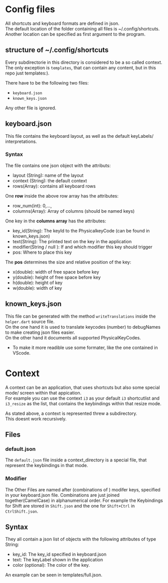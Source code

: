 # Config files
All shortcuts and keyboard formats are defined in json.  
The default location of the folder containing all files is ~/.config/shortcuts.  
Another location can be specified as first argument to the program.


## structure of ~/.config/shortcuts
Every subdirectorie in this directory is considered to be a so called context.  
The only exception is `templates`, that can contain any content, but in this repo just templates:).


There have to be the following two files:
- `keyboard.json`
- `known_keys.json`

Any other file is ignored.

## keyboard.json
This file contains the keyboard layout, as well as the default keyLabels/ interpretations.  

### Syntax
The file contains one json object with the attributs:
- layout (String): name of the layout
- context (String): the default context
- rows(Array): contains all keyboard rows

One **row** inside the above row array has the attributes:
- row_num(int): 0,...,
- columns(Array): Array of columns (should be named keys)

One key in the **columns array** has the attributes:
- key_id(String): The keyId to the PhysicalkeyCode (can be found in known_keys.json)
- text(String): The printed text on the key in the application
- modifier(String / null ): If and which modifier this key should trigger
- pos: Where to place this key

The **pos** determines the size and relative position of the key:
- x(double): width of free space before key
- y(double): height of free space before key
- h(double): height of key
- w(double): width of key

## known_keys.json
This file can be generated with the method `writeTranslations` inside the `helper.dart` source file.  
On the one hand it is used to translate keycodes (number) to debugNames to make creating json files easier.  
On the other hand it documents all supported PhysicalKeyCodes.

- To make it more readible use some formater, like the one contained in VScode.

# Context
A context can be an application, that uses shortcuts but also some special mode/ screen within that appication.  
For example you can use the context `i3` as your default `i3` shortcutlist and `i3_resize` as the list, that contains the keybindings within that resize mode. 
  
As stated above, a context is represented threw a subdirectory.  
This doesnt work recursively.

## Files
### default.json
The `default.json` file inside a context_directory is a special file, that represent the keybindings in that mode.

### Modifier
The Other Files are named after (combinations of ) modifer keys, specified in your keyboard.json file.
Combinations are just joined together(CamelCase) in alphanumerical order.
For example the Keybindings for Shift are stored in `Shift.json` and the one for `Shift+Ctrl` in `CtrlShift.json`.

## Syntax
They all contain a json list of objects with the following attributes of type String:
- key_id: The key_id specified in keyboard.json
- text: The keyLabel shown in the application
- color (optional): The color of the key.

An example can be seen in templates/full.json.


